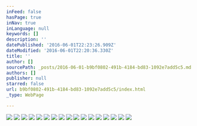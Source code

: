 ```yaml
---
inFeed: false
hasPage: true
inNav: true
inLanguage: null
keywords: []
description: ''
datePublished: '2016-06-01T22:23:26.909Z'
dateModified: '2016-06-01T22:20:36.330Z'
title: ''
author: []
sourcePath: _posts/2016-06-01-b9bf0802-491b-4184-bd83-1092e7add5c5.md
authors: []
publisher: null
starred: false
url: b9bf0802-491b-4184-bd83-1092e7add5c5/index.html
_type: WebPage

---
```

![](https://the-grid-user-content.s3-us-west-2.amazonaws.com/654a5838-230a-4456-92f8-6dccf8844821.jpg)
![](https://the-grid-user-content.s3-us-west-2.amazonaws.com/041d5e91-340e-4d32-9b90-4a829855b3c8.jpg)
![](https://the-grid-user-content.s3-us-west-2.amazonaws.com/ae636f92-7366-4e7c-a996-c2f0c25fcd39.png)
![](https://the-grid-user-content.s3-us-west-2.amazonaws.com/a112d09d-c2d7-460d-a975-ba0748734c75.jpg)
![](https://the-grid-user-content.s3-us-west-2.amazonaws.com/87d3a53d-f117-432c-8573-dd019c091083.jpg)
![](https://the-grid-user-content.s3-us-west-2.amazonaws.com/baabe431-9f8c-446e-a513-8ee754f1a615.jpg)
![](https://the-grid-user-content.s3-us-west-2.amazonaws.com/52dbbc53-8c59-4ec8-85d2-0f81bc08005b.jpg)
![](https://the-grid-user-content.s3-us-west-2.amazonaws.com/ee4a057c-d5a9-49e3-a313-d9401cf8d81e.jpg)
![](https://the-grid-user-content.s3-us-west-2.amazonaws.com/052dc253-6c12-4c3b-80bd-4d28a1c2310e.jpg)
![](https://the-grid-user-content.s3-us-west-2.amazonaws.com/83418e48-990b-489d-8b3c-6856ca506bad.jpg)
![](https://the-grid-user-content.s3-us-west-2.amazonaws.com/332e07e7-77af-4429-afcb-f3ded66e84df.jpg)
![](https://the-grid-user-content.s3-us-west-2.amazonaws.com/9f99b057-97bb-49be-b4a3-44f18df767b9.jpg)
![](https://the-grid-user-content.s3-us-west-2.amazonaws.com/4b3c85f1-968f-4d6f-a836-22a4671bb670.jpg)
![](https://the-grid-user-content.s3-us-west-2.amazonaws.com/61cf7d81-d924-4099-b481-65301999a765.tif)
![](https://the-grid-user-content.s3-us-west-2.amazonaws.com/200d273e-d512-4df3-8f37-bb36b841b2d3.tif)
![](https://the-grid-user-content.s3-us-west-2.amazonaws.com/eb3a580f-2008-4e8d-aa82-8e8452c0b3b8.tif)
![](https://the-grid-user-content.s3-us-west-2.amazonaws.com/4f4a9178-60fb-41df-8690-554cb3ff63f4.png)